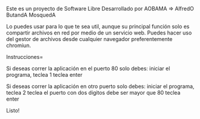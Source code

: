 Este es un proyecto de Software Libre
Desarrollado por AOBAMA => AlfredO ButandA MosquedA

Lo puedes usar para lo que te sea util, aunque su principal función solo es compartir archivos en red por medio de un servicio web.
Puedes hacer uso del gestor de archivos desde cualquier navegador preferentemente chromiun.

Instrucciones=

Si deseas correr la aplicación en el puerto 80 solo debes:
iniciar el programa, 
teclea 1
teclea enter


Si deseas correr la aplicación en otro puerto solo debes:
iniciar el programa, 
teclea 2
teclea el puerto con dos digitos debe ser mayor que 80
teclea enter

Listo!
